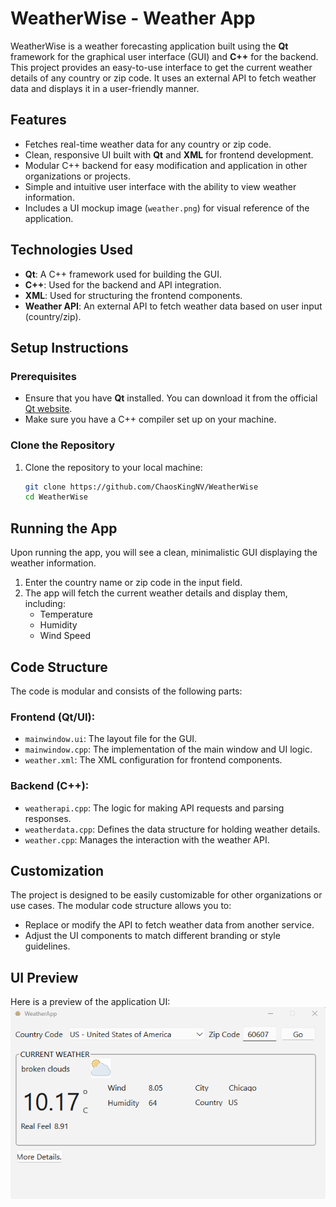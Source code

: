 # WeatherWise - Weather App

WeatherWise is a weather forecasting application built using the **Qt** framework for the graphical user interface (GUI) and **C++** for the backend. This project provides an easy-to-use interface to get the current weather details of any country or zip code. It uses an external API to fetch weather data and displays it in a user-friendly manner.

## Features

- Fetches real-time weather data for any country or zip code.
- Clean, responsive UI built with **Qt** and **XML** for frontend development.
- Modular C++ backend for easy modification and application in other organizations or projects.
- Simple and intuitive user interface with the ability to view weather information.
- Includes a UI mockup image (`weather.png`) for visual reference of the application.

## Technologies Used

- **Qt**: A C++ framework used for building the GUI.
- **C++**: Used for the backend and API integration.
- **XML**: Used for structuring the frontend components.
- **Weather API**: An external API to fetch weather data based on user input (country/zip).

## Setup Instructions

### Prerequisites

- Ensure that you have **Qt** installed. You can download it from the official [Qt website](https://www.qt.io/download).
- Make sure you have a C++ compiler set up on your machine.

### Clone the Repository

1. Clone the repository to your local machine:

   ```bash
   git clone https://github.com/ChaosKingNV/WeatherWise
   cd WeatherWise
   ```
## Running the App
Upon running the app, you will see a clean, minimalistic GUI displaying the weather information.

1. Enter the country name or zip code in the input field.
2. The app will fetch the current weather details and display them, including:
   - Temperature
   - Humidity
   - Wind Speed

## Code Structure
The code is modular and consists of the following parts:

### Frontend (Qt/UI):
- `mainwindow.ui`: The layout file for the GUI.
- `mainwindow.cpp`: The implementation of the main window and UI logic.
- `weather.xml`: The XML configuration for frontend components.

### Backend (C++):
- `weatherapi.cpp`: The logic for making API requests and parsing responses.
- `weatherdata.cpp`: Defines the data structure for holding weather details.
- `weather.cpp`: Manages the interaction with the weather API.

## Customization
The project is designed to be easily customizable for other organizations or use cases. The modular code structure allows you to:
- Replace or modify the API to fetch weather data from another service.
- Adjust the UI components to match different branding or style guidelines.

## UI Preview
Here is a preview of the application UI:
![WeatherWise UI](Weather.png)
